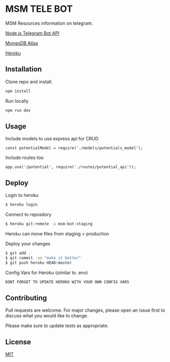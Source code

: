 # MSM TELE BOT

MSM Resources information on telegram.

[Node.js Telegram Bot API](https://github.com/yagop/node-telegram-bot-api)

[MongoDB Atlas](https://www.mongodb.com/)

[Heroku](https://dashboard.heroku.com/)

## Installation

Clone repo and install.

```bash
npm install
```
Run locally
```bash
npm run dev
```


## Usage
Include models to use express api for CRUD
```
const potentialModel = require('./models/potentials_model');
```
Include routes too
```
app.use('/potential', require('./routes/potential_api'));
```


## Deploy
Login to heroku
```bash
$ heroku login
```

Connect to repository
```bash
$ heroku git:remote -a msm-bot-staging
```
Heroku can move files from staging > production

Deploy your changes
```bash
$ git add .
$ git commit -am "make it better"
$ git push heroku HEAD:master
```

Config Vars for Heroku (similar to .env) 
```bash
DONT FORGET TO UPDATE HEROKU WITH YOUR OWN CONFIG VARS
```

## Contributing
Pull requests are welcome. For major changes, please open an issue first to discuss what you would like to change.
 
Please make sure to update tests as appropriate.

## License
[MIT](https://choosealicense.com/licenses/mit/)